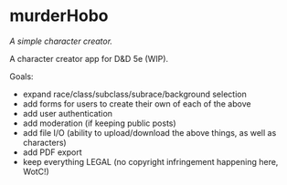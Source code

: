 # murderHobo

*A simple character creator.*

A character creator app for D&D 5e (WIP).

Goals:

* expand race/class/subclass/subrace/background selection
* add forms for users to create their own of each of the above
* add user authentication
* add moderation (if keeping public posts)
* add file I/O (ability to upload/download the above things, as well as characters)
* add PDF export
* keep everything LEGAL (no copyright infringement happening here, WotC!)
